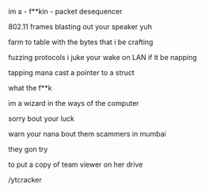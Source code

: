 im a - f**kin - packet desequencer

802.11 frames blasting out your speaker yuh

farm to table with the bytes that i be crafting

fuzzing protocols i juke your wake on LAN if it be napping

tapping mana cast a pointer to a struct

what the f**k

im a wizard in the ways of the computer

sorry bout your luck

warn your nana bout them scammers in mumbai

they gon try

to put a copy of team viewer on her drive

/ytcracker

